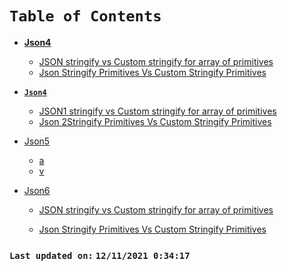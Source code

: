 # `Table of Contents`

-  [**Json4**]()
    -   [JSON stringify vs Custom stringify for array of primitives](./docs/json-stringify-primitives-array-vs-custom-stringify-primitives-array.md)
    -   [Json Stringify Primitives Vs Custom Stringify Primitives](./docs/json-stringify-primitives-vs-custom-stringify-primitives.md)

-  [**`Json4`**]()
    -   [JSON1 stringify vs Custom stringify for array of primitives](./docs/json-stringify-primitives-array-vs-custom-stringify-primitives-array.md)
    -   [Json 2Stringify Primitives Vs Custom Stringify Primitives](./docs/json-stringify-primitives-vs-custom-stringify-primitives.md)

-   [Json5]()
    -   [a](./docs/json-stringify-primitives-array-vs-custom-stringify-primitives-array.md)
    -   [v](./docs/json-stringify-primitives-vs-custom-stringify-primitives.md)

-   [Json6]()

    -   [JSON stringify vs Custom stringify for array of primitives](./docs/json-stringify-primitives-array-vs-custom-stringify-primitives-array.md)

    -   [Json Stringify Primitives Vs Custom Stringify Primitives](./docs/json-stringify-primitives-vs-custom-stringify-primitives.md)


### `Last updated on:` `12/11/2021 0:34:17`
